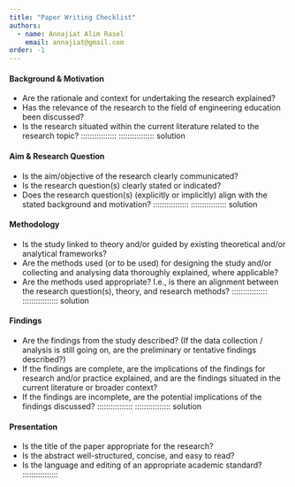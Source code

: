 ```yaml
---
title: "Paper Writing Checklist"
authors:
  - name: Annajiat Alim Rasel
    email: annajiat@gmail.com
order: -1
---
```



#### Background & Motivation
* Are the rationale and context for undertaking the research explained?
* Has the relevance of the research to the field of engineering education been discussed?
* Is the research situated within the current literature related to the research topic?
::::::::::::::::
:::::::::::::::: solution
#### Aim & Research Question
* Is the aim/objective of the research clearly communicated?
* Is the research question(s) clearly stated or indicated?
* Does the research question(s) (explicitly or implicitly) align with the stated background and motivation?
::::::::::::::::
:::::::::::::::: solution
#### Methodology
* Is the study linked to theory and/or guided by existing theoretical and/or analytical frameworks?
* Are the methods used (or to be used) for designing the study and/or collecting and analysing data thoroughly explained, where applicable?
* Are the methods used appropriate? I.e., is there an alignment between the research question(s), theory, and research methods?
::::::::::::::::
:::::::::::::::: solution
#### Findings
* Are the findings from the study described? (If the data collection / analysis is still going on, are the preliminary or tentative findings described?)
* If the findings are complete, are the implications of the findings for research and/or practice explained, and are the findings situated in the current literature or broader context?
* If the findings are incomplete, are the potential implications of the findings discussed?
::::::::::::::::
:::::::::::::::: solution
#### Presentation
* Is the title of the paper appropriate for the research?
* Is the abstract well-structured, concise, and easy to read?
* Is the language and editing of an appropriate academic standard?
::::::::::::::::
